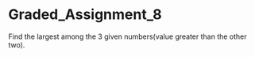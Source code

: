 # Graded_Assignment_8
Find the largest among the 3 given numbers(value greater than the other two).
